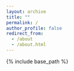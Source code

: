 ```yaml
---
layout: archive
title: ""
permalink: /
author_profile: false
redirect_from:
  - /about
  - /about.html
---
```


{% include base_path %}
